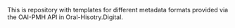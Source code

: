 This is repository with templates for different metadata formats provided via the OAI-PMH API in Oral-Hisotry.Digital.
